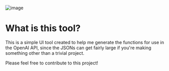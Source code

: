 ![image](https://github.com/NicholasZolton/OpenAIFunctionGenerator/assets/78943323/419442e6-d623-4d12-ab05-30d89ecf822a)

# What is this tool?

This is a simple UI tool created to help me generate the functions for use in the OpenAI API, since the JSONs can get fairly large
if you're making something other than a trivial project.

Please feel free to contribute to this project!
